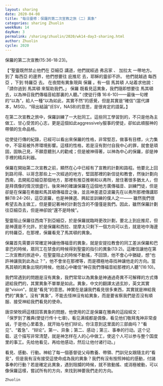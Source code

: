 ```yaml
---
layout: sharing
date: 2020-04-08
title: "每日靈修：保羅的第二次宣教之旅（二）異象"
categories: sharing Zhuolin
weekNum: 14
dayNum: 3
permalink: /sharing/zhuolin/2020/wk14-day3-sharing.html
author: Zhuolin
cycle: 2020
---
```


保羅的第二次宣教(15:36-18:23)。  

【“聖靈既然禁止他們在 亞細亞 講道，他們就經過 弗呂家 、 加拉太 一帶地方。 到了 每西亞 的邊界，他們想要往 庇推尼 去，耶穌的靈卻不許。 他們就越過 每西亞 ，下到 特羅亞 去。 在夜間有異象現與 保羅 。有一個 馬其頓 人站着求他說：「請你過到 馬其頓 來幫助我們。」 保羅 既看見這異象，我們隨即想要往 馬其頓 去，以為神召我們傳福音給那裏的人聽。” (使徒行傳 16:6-10)——最後一句裡的“以為”，給人一種“以為如此，其實不然”的感覺，但是其實是“確信”(當代譯本，MSG)，“得出結論”(ESV，NASB)的意思，是很肯定的語氣。】  


在第二次宣教之旅中，保羅訓練了一大批同工。這些同工學習到的，不只是他為主做工、甘心受苦的心志，更是這個如此aggressively服事的使徒，卻如此順服神的帶領的生命品格。  

從使徒行傳的紀錄，已經可以看出來保羅的性格，非常堅忍，做事有目標，火力集中，不容易被外界環境影響。這樣的性格，若是沒有對付自我中心的罪，就會是頑固，固執己見，不願意聽別人的勸戒；但是被神得著，以神為中心的保羅，卻是神手裡的精兵利器。  

保羅在開始第二次宣教之前，顯然在心中已經有了宣教的計劃和路程。他要北上回到路司得、以哥念那些上一次經過的地方，堅固那裡的新信徒和教會，然後計劃向西南，去開拓亞細亞那個地方，那裡有推亞推喇和以弗所，居住著很多猶太人，但是拜偶像的情況很盛行。後來神的確讓保羅在這個地方廣傳福音、訓練門徒，但是卻是在保羅在希臘和馬其頓傳福音之後，並且神差遣亞波羅先在以弗所那裡傳講耶穌(18:24-26)，這亞波羅，也是神揀選、興起並訓練的僕人之一—— 雖然我們很希望去為主做工，但是要記著神的計劃包含的不僅僅是我們。因此，雖然保羅計劃往亞細亞去，但是神卻說“還不是時候”。  

聖靈阻止保羅往西南下到亞細亞，於是保羅就臨時更改計劃，要北上到庇推尼，但是神還是不允許。於是保羅和西拉、提摩太只剩下一個方向可以去，就是地中海邊的特羅亞，在那裡，保羅看見了馬其頓的異象。  

保羅首先需要非常確定神讓他傳福音的異象，就是安提拉教會的同工差派保羅和巴拿巴的時候，眾同工在禁食的時候得到聖靈的指引的異象(13:2)。這確信讓他在第二次宣教的旅途中，在聖靈阻止的時候不動搖，不回頭，他不會心中猶疑，想“也許神讓我到此為止？”，他不會坐在那裡等，而是積極地尋找神讓他走的方向。當馬其頓的異象出現的時候，他就心中確信“神召我們傳福音給那裡的人聽”(16:10)。  

我們常遇到的問題是沒有異象，我們常常以為異象是神通過奇異不可解釋的方式傳遞給我們的，其實異象不單單是如此。異象，中文的翻譯太過玄妙，英文其實是“vision”，就是“看見”的意思。神實在是讓我們看見很多東西，其實就是神給我們的“異象”。沒有“異象”，不能去怪神沒有給異象，而是要省察我們是否沒有順服、接受神給我們看見的使命。  

唐崇榮牧師這樣回答異象的問題，他使用的正是保羅在雅典的這段經文：  
「保罗到了雅典(使徒行传十七章)，看见满城都是偶像，看见他们敬拜鬼神非常虔诚，于是他心里着急，就开始与他们辩论。你注意到这里面的三部曲吗？“看见”、“着急”、“辩论”。第一、异象；第二、感动；第三、事奉的行动。这个记载、这个描写非常清楚，就是神怎样在人的心中做工，使这个人可以参与整个国度里的事工。先给他看见，再给他感动，然后让他付诸行动。」  

看見、感動、行動。神給了每一個基督徒父母教養、帶領、門訓兒女跟隨主的“看見”，但是我有沒有接受這使命成為我的異象？我們有沒有按照神給的感動，付諸事奉的行動？若是確定此異象，遇到阻攔的時候，就不致動搖、或消極被動，可以像保羅這樣，嘗試所有的方向，來找到神要我們走的方向。  

`Zhuolin`  
